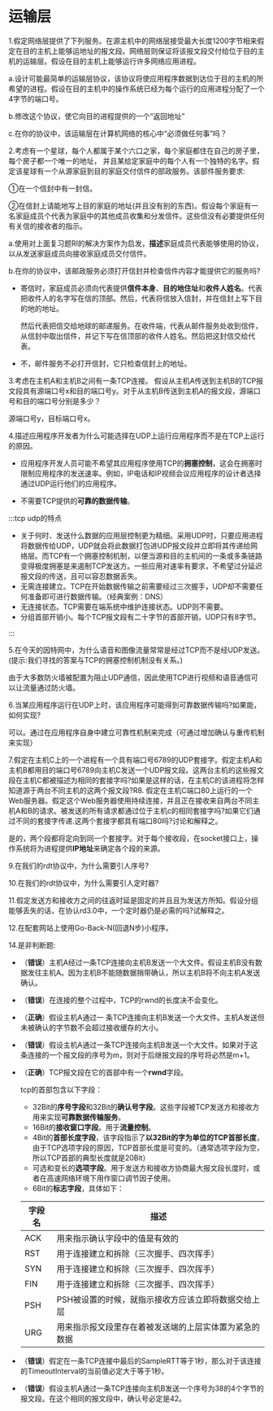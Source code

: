 # 运输层

1.假定网络层提供了下列服务。在源主机中的网络层接受最大长度1200字节相来假定在目的主机上能够运地址的报文段。网络层则保证将该报文段交付给位于目的主机的运输层。假设在目的主机上能够运行许多网络应用进程。

a.设计可能最简单的运输层协议，该协议将使应用程序数据到达位于目的主机的所希望的进程。假设在目的主机中的操作系统已经为每个运行的应用进程分配了一个4字节的端口号。

b.修改这个协议，使它向目的进程提供的一个“返回地址”

c.在你的协议中，该运输层在计算机网络的核心中“必须做任何事”吗？





2.考虑有一个星球，每个人都属于某个六口之家，每个家庭都住在自己的房子里，每个房子都一个唯一的地址， 并且某给定家庭中的每个人有一个独特的名字。假定该星球有一个从源家庭到目的家庭交付信件的部政服务。该部件服务要求:

 ①在一个信封中有一封信。

 ②在信封上请能地写上目的家庭的地址(并且没有别的东西)。假设每个家庭有一名家庭成员个代表为家庭中的其他成员收集和分发信件。这些信没有必要提供任何有关信的接收者的指示。

a.使用对上面复习题RI的解决方案作为启发，**描述**家庭成员代表能够使用的协议，以从发送家庭成员向接收家庭成员交付信件。

b.在你的协议中，该邮政服务必须打开信封并检查信件内容才能提供它的服务吗?

- 寄信时，家庭成员必须向代表提供**信件本身**、**目的地住址**和**收件人姓名**。代表把收件人的名字写在信的顶部。然后，代表将信放入信封，并在信封上写下目的地的地址。

  然后代表把信交给地球的邮递服务。在收件端，代表从邮件服务处收到信件，从信封中取出信件，并记下写在信顶部的收件人姓名。然后把这封信交给代表。

- 不，邮件服务不必打开信封，它只检查信封上的地址。





3.考虑在主机A和主机B之间有一条TCP连接。 假设从主机A传送到主机B的TCP报文段具有源端口号x和目的端口号y。对于从主机B传送到主机A的报文段，源端口号和目的端口号分别是多少？

源端口号y，目标端口号x。



4.描述应用程序开发者为什么可能选择在UDP上运行应用程序而不是在TCP上运行的原因。

- 应用程序开发人员可能不希望其应用程序使用TCP的**拥塞控制**，这会在拥塞时限制应用程序的发送速率。例如，IP电话和IP视频会议应用程序的设计者选择通过UDP运行他们的应用程序。

- 不需要TCP提供的**可靠的数据传输**。

:::tcp udp的特点

- 关于何时、发送什么数据的应用层控制更为精细。采用UDP时，只要应用进程将数据传给UDP，UDP就会将此数据打包进UDP报文段并立即将其传递给网络层。而TCP有一个拥塞控制机制，以便当源和目的主机间的一条或多条链路变得极度拥塞是来遏制TCP发送方。一些应用对速率有要求，不希望过分延迟报文段的传送，且可以容忍数据丢失。
- 无需连接建立。TCP在开始数据传输之前需要经过三次握手，UDP却不需要任何准备即可进行数据传输。（经典案例：DNS）
- 无连接状态。TCP需要在端系统中维护连接状态。UDP则不需要。
- 分组首部开销小。每个TCP报文段有二十字节的首部开销，UDP只有8字节。

:::





5.在今天的因特网中，为什么语音和图像流量常常是经过TCP而不是经UDP发送。(提示:我们寻找的答案与TCP的拥塞控制机制没有关系。)

由于大多数防火墙被配置为阻止UDP通信，因此使用TCP进行视频和语音通信可以让流量通过防火墙。





6.当某应用程序运行在UDP上时，该应用程序可能得到可靠数据传输吗?如果能，如何实现?

可以。通过在应用程序自身中建立可靠性机制来完成（可通过增加确认与重传机制来实现）





7.假定在主机C上的一个进程有一个具有端口号6789的UDP套接字。假定主机A和主机B都用目的端口号6789向主机C发送一个UDP报文段。这两台主机的这些报文段在主机C都被描述为相同的套接字吗?如果是这样的话，在主机C的该进程将怎样知道源于两台不同主机的这两个报文段?R8. 假定在主机C端口80上运行的一个Web服务器。假定这个Web服务器使用持续连接，并且正在接收来自两台不同主机A和B的请求。被发送的所有请求都通过位于主机c的相同套接字吗?如果它们通过不同的套接字传递.这两个套接字都具有端口80吗?讨论和解释之。



是的，两个段都将定向到同一个套接字。对于每个接收段，在socket接口上，操作系统将为进程提供**IP地址**来确定各个段的来源。





9.在我们的rdt协议中，为什么需要引人序号?

10.在我们的rdt协议中，为什么需要引人定时器?

11.假定发送方和接收方之间的往返时延是固定的并且且为发送方所知。假设分组能够丢失的话，在协认rd3.0中，一个定时器仍是必需的吗?试解释之。

12.在配套网站上使用Go-Back-N(回退N步)小程序。



14.是非判断题:

- （**错误**）主机A经过一条TCP连接向主机B发送一个大文件。假设主机B没有数据发往主机A。因为主机B不能随数据捎带确认，所以主机B将不向主机A发送确认。
- （**错误**）在连接的整个过程中，TCP的rwnd的长度决不会变化。
- （**正确**）假设主机A通过一 条TCP连接向主机B发送一个大文件。主机A发送但未被确认的字节数不会超过接收缓存的大小。
- （**错误**）假设主机A通过一条TCP连接向主机B发送一个大文件。如果对于这条连接的一个报文段的序号为m，则对于后继报文段的序号将必然是m+1。



- （**正确**）TCP报文段在它的首部中有一个**rwnd**字段。

  tcp的首部包含以下字段：

  - 32Bit的**序号字段**和32Bit的**确认号字段**。这些字段被TCP发送方和接收方用来实现**可靠数据传输服务**。
  - 16Bit的**接收窗口字段**。用于**流量控制**。
  - 4Bit的**首部长度字段**，该字段指示了**以32Bit的字为单位的TCP首部长度**，由于TCP选项字段的原因，TCP首部长度是可变的。（通常选项字段为空，所以TCP首部的典型长度就是20Bit）
  - 可选和变长的**选项字段**。用于发送方和接收方协商最大报文段长度时，或者在高速网络环境下用作窗口调节因子使用。
  - 6Bit的**标志字段**，具体如下：

  | 字段名 | 描述                                                   |
  | ------ | ------------------------------------------------------ |
  | ACK    | 用来指示确认字段中的值是有效的                         |
  | RST    | 用于连接建立和拆除（三次握手、四次挥手）               |
  | SYN    | 用于连接建立和拆除（三次握手、四次挥手）               |
  | FIN    | 用于连接建立和拆除（三次握手、四次挥手）               |
  | PSH    | PSH被设置的时候，就指示接收方应该立即将数据交给上层    |
  | URG    | 用来指示报文段里存在着被发送端的上层实体置为紧急的数据 |
  



- （**错误**）假定在一条TCP连接中最后的SampleRTT等于1秒，那么对于该连接的TimeoutInterval的当前值必定大于等于1秒。

- （**错误**）假设主机A通过一条TCP连接向主机B发送一个序号为38的4个字节的报文段。在这个相同的报文段中，确认号必定是42。